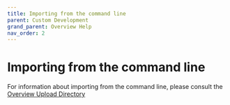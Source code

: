 ```yaml
---
title: Importing from the command line
parent: Custom Development
grand_parent: Overview Help
nav_order: 2
---
```


# Importing from the command line

For information about importing from the command line, please consult the 
[Overview Upload Directory](https://github.com/overview/overview-upload-directory)
